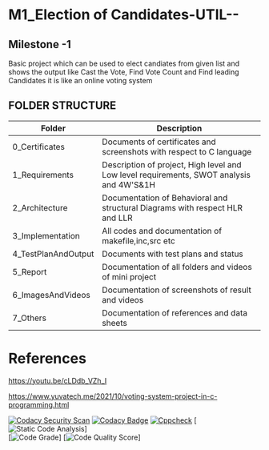 # M1_Election of Candidates-UTIL--
## Milestone -1

Basic project which can be used to elect candiates from given list and shows the output like Cast the Vote, Find Vote Count and Find leading Candidates it is like an online voting system


<!-- Tables -->
## FOLDER	STRUCTURE
| Folder         | Description
|----------------|---------------------------------------|
| 0_Certificates |	Documents of certificates and screenshots with respect to C language
| 1_Requirements |	Description of project, High level and Low level requirements, SWOT analysis and 4W'S&1H
| 2_Architecture |	Documentation of Behavioral and structural Diagrams with respect HLR and LLR
| 3_Implementation |	All codes and documentation of makefile,inc,src etc
| 4_TestPlanAndOutput |	Documents with test plans and status
| 5_Report | Documentation of all folders and videos of mini project
| 6_ImagesAndVideos	| Documentation of screenshots of result and videos
| 7_Others |	Documentation of references and data sheets

# References

https://youtu.be/cLDdb_VZh_I

https://www.yuvatech.me/2021/10/voting-system-project-in-c-programming.html

[![Codacy Security Scan](https://github.com/GAGANDEEPRANA8/M1_projectGoal_-APP-UTIL-GAME-/actions/workflows/codacy.yml/badge.svg)](https://github.com/GAGANDEEPRANA8/M1_projectGoal_-APP-UTIL-GAME-/actions/workflows/codacy.yml)
[![Codacy Badge](https://app.codacy.com/project/badge/Grade/d5277205d3504bb4bb4bce203d191c97)](https://www.codacy.com/gh/GAGANDEEPRANA8/M1_projectGoal_-APP-UTIL-GAME-/dashboard?utm_source=github.com&amp;utm_medium=referral&amp;utm_content=GAGANDEEPRANA8/M1_projectGoal_-APP-UTIL-GAME-&amp;utm_campaign=Badge_Grade)
[![Cppcheck](https://github.com/GAGANDEEPRANA8/M1_projectGoal_-APP-UTIL-GAME-/actions/workflows/c-cpp.yml/badge.svg)](https://github.com/GAGANDEEPRANA8/M1_projectGoal_-APP-UTIL-GAME-/actions/workflows/c-cpp.yml)
[![Static Code Analysis](https://github.com/GAGANDEEPRANA8/M1_projectGoal_-APP-UTIL-GAME-/actions/workflows/static.yml/badge.svg)]          
[![Code Grade](https://api.codiga.io/project/31556/status/svg)]
[![Code Quality Score](https://api.codiga.io/project/31556/score/svg)]







